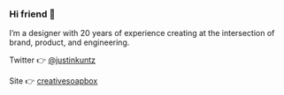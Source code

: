 ### Hi friend 👋

I’m a designer with 20 years of experience creating at the intersection of brand, product, and engineering.


Twitter 👉 [@justinkuntz](https://twitter.com/justinkuntz)

Site 👉 [creativesoapbox](https://www.creativesoapbox.com/)
